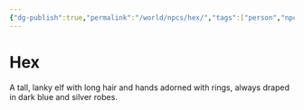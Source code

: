 ```yaml
---
{"dg-publish":true,"permalink":"/world/npcs/hex/","tags":["person","npc"]}
---
```


# Hex
A tall, lanky elf with long hair and hands adorned with rings, always draped in dark blue and silver robes.